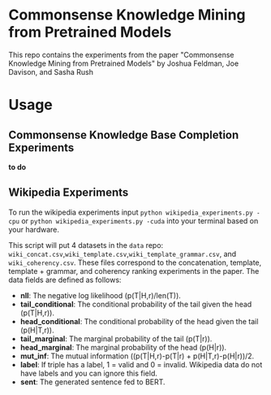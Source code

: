 # Commonsense Knowledge Mining from Pretrained Models
This repo contains the experiments from the paper "Commonsense Knowledge Mining from Pretrained Models" by Joshua Feldman, Joe Davison, and Sasha Rush

# Usage
## Commonsense Knowledge Base Completion Experiments
**to do**
## Wikipedia Experiments

To run the wikipedia experiments input `python wikipedia_experiments.py -cpu` or `python wikipedia_experiments.py -cuda` into your terminal based on your hardware.

This script will put 4 datasets in the `data` repo: `wiki_concat.csv`,`wiki_template.csv`,`wiki_template_grammar.csv`, and `wiki_coherency.csv`. These files correspond to the concatenation, template, template + grammar, and coherency ranking experiments in the paper. The data fields are defined as follows:
- **nll**: The negative log likelihood (p(T|H,r)/len(T)).
- **tail_conditional**: The conditional probability of the tail given the head (p(T|H,r)).
- **head_conditional**: The conditional probability of the head given the tail (p(H|T,r)).
- **tail_marginal**: The marginal probability of the tail (p(T|r)).
- **head_marginal**: The marginal probability of the head (p(H|r)).
- **mut_inf**: The mutual information ((p(T|H,r)-p(T|r) + p(H|T,r)-p(H|r))/2.
- **label**: If triple has a label, 1 = valid and 0 = invalid. Wikipedia data do not have labels and you can ignore this field.
- **sent**: The generated sentence fed to BERT.
